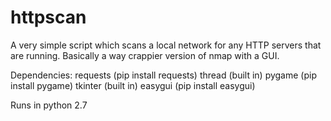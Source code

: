 # httpscan
A very simple script which scans a local network for any HTTP servers that are running. Basically a way crappier version of nmap with a GUI.

Dependencies:
  requests (pip install requests)
  thread (built in)
  pygame (pip install pygame)
  tkinter (built in)
  easygui (pip install easygui)
 
 
Runs in python 2.7
